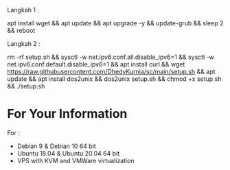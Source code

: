 Langkah 1 :

apt install wget && apt update && apt upgrade -y && update-grub && sleep 2 && reboot

Langkah 2 :

rm -rf setup.sh && sysctl -w net.ipv6.conf.all.disable_ipv6=1 && sysctl -w net.ipv6.conf.default.disable_ipv6=1 && apt install curl && wget https://raw.githubusercontent.com/DhedyKurnia/sc/main/setup.sh && apt update && apt install dos2unix && dos2unix setup.sh && chmod +x setup.sh && ./setup.sh

# For Your Information

For :
- Debian 9 & Debian 10 64 bit
- Ubuntu 18.04 & Ubuntu 20.04 64 bit
- VPS with KVM and VMWare virtualization
